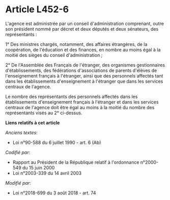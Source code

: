 # Article L452-6

L'agence est administrée par un conseil d'administration comprenant, outre son président nommé par décret et deux députés et
deux sénateurs, des représentants :

1° Des ministres chargés, notamment, des affaires étrangères, de la coopération, de l'éducation et des finances, en nombre au
moins égal à la moitié des sièges du conseil d'administration ;

2° De l'Assemblée des Français de l'étranger, des organismes gestionnaires d'établissements, des fédérations d'associations
de parents d'élèves de l'enseignement français à l'étranger, ainsi que des personnels affectés tant dans les établissements
d'enseignement à l'étranger que dans les services centraux de l'agence.

Le nombre des représentants des personnels affectés dans les établissements d'enseignement français à l'étranger et dans les
services centraux de l'agence doit être égal au moins à la moitié du nombre des représentants visés au 2° ci-dessus.

**Liens relatifs à cet article**

_Anciens textes_:

  - Loi n°90-588 du 6 juillet 1990 - art. 6 (Ab)

_Codifié par_:

  - Rapport au Président de la République relatif à l'ordonnance n°2000-549 du 15 juin 2000
  - Loi n°2003-339 du 14 avril 2003

_Modifié par_:

  - Loi n°2018-699 du 3 août 2018 - art. 74
